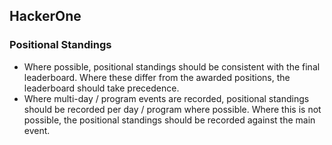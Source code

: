 ## HackerOne

### Positional Standings

* Where possible, positional standings should be consistent with the final leaderboard. Where these differ from the awarded positions, the leaderboard should take precedence.
* Where multi-day / program events are recorded, positional standings should be recorded per day / program where possible. Where this is not possible, the positional standings should be recorded against the main event.